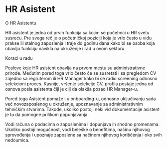 # HR Asistent

O HR Asistentu

HR asistent je jedna od prvih funkcija sa kojim se početnici u HR svetu susreću. Pre svega reč je o početničkoj poziciji koja je vrlo često u vidu prakse ili stalnog zaposlenja i traje do godinu dana kako bi se osoba koja obavlju funkciju navikla na okruženje i rad u ovom sektoru. 

Koraci u radu

Poslove koje HR asistent obavlja na prvom mestu su administrativne prirode. Međutim pored toga vrlo često će se susretati i sa pregledom CV zajedno sa regruterom ili HR Manager kako bi se radio screening odnosno selekcioni proces. Kasnije, vršenje selekcije CV, profila postaje jedna od osnova  posla asistenta čiji je cilj da olakša posao HR Manager-u. 

Pored toga Asistent pomaže i u onboarding-u, odnosno uključivanju sada već novozaposlenog u okruženje, upoznavanje sa administrativnim tehničkim stvarima. Takođe, ukoliko postoji neki vid dokumentacije asistent je tu da pomogne prilikom popunjavanja. 

Vodi računa o podacima o zaposlenima i dopunjava ih shodno promenama. Ukoliko postoji mogućnost, vodi beleške o benefitima, načinu njihovog sprovođenja i upoznaje zaposlene sa načinom njihovog korišćenja i oko svih nedoumica. 

